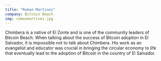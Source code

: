 ```yaml
---
title: "Roman Martinez"
company: Bitcoin Beach
img: romanmartinez.jpg
---
```


Chimbera is a native of El Zonte and is one of the community leaders of Bitcoin Beach. When talking about the success of Bitcoin adoption in El Salvador, it is impossible not to talk about Chimbera. His work as an evangelist and educator was crucial in bringing the circular economy to life that eventually lead to the adoption of Bitcoin in the country of El Salvador.

